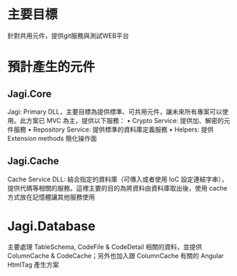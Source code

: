 # 主要目標
針對共用元件，提供git服務與測試WEB平台

# 預計產生的元件
## Jagi.Core
Jagi: Primary DLL，主要目標為提供標準、可共用元件，讓未來所有專案可以使用。此方案已 MVC 為主，提供以下服務：
	• Crypto Service: 提供加、解密的元件服務
	• Repository Service: 提供標準的資料庫定義服務
	• Helpers: 提供 Extension methods 簡化操作面

## Jagi.Cache
Cache Service DLL: 結合指定的資料庫（可傳入或者使用 IoC 設定連結字串），提供代碼等相關的服務。這裡主要的目的為將資料由資料庫取出後，使用 cache 方式放在記憶體讓其他服務使用

# Jagi.Database
主要處理 TableSchema, CodeFile & CodeDetail 相關的資料，並提供 ColumnCache & CodeCache；另外也加入跟 ColumnCache 有關的 Angular HtmlTag 產生方案